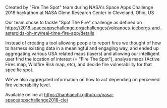Created by "Fire The Spot" team during NASA's Space Apps Challenge 2018 hackathon at NASA Glenn Research Center in Cleveland, Ohio, US

Our team chose to tackle "Spot The Fire" challenge as defined on https://2018.spaceappschallenge.org/challenges/volcanoes-icebergs-and-asteroids-oh-my/real-time-fire-app/details

Instead of creating a tool allowing people to report fires we thought of how to harness existing data in a meaningful and engaging way, and ended up aggregating various USA related maps (layers) and allowing our intelligent user find the location of interest (= "Fire The Spot"), analyse maps (Active Fires map, Wildfire Risk map, etc), and decide fire vulnerability for that specific spot. 

We've also aggregated information on how to act depending on perceived fire vulnerability level.

Available online at https://hanhaechi.github.io/nasa-spaceappschallenge2018-cle/
